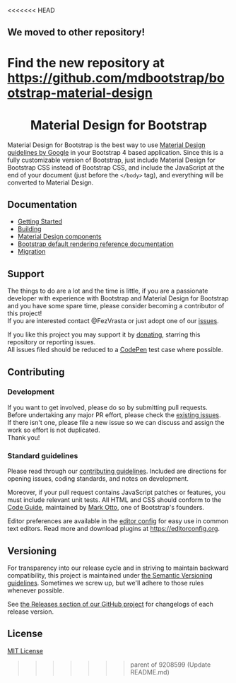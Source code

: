 <<<<<<< HEAD
## We moved to other repository!

Find the new repository at https://github.com/mdbootstrap/bootstrap-material-design
=======
<h1 align=center>Material Design for Bootstrap</h1>

Material Design for Bootstrap is the best way to use [Material Design guidelines by Google](https://material.io/design/introduction/)
in your Bootstrap 4 based application.
Since this is a fully customizable version of Bootstrap, just include Material Design for Bootstrap CSS instead of Bootstrap CSS, and include the JavaScript at
the end of your document (just before the `</body>` tag), and everything will be converted to Material Design.


## Documentation

- [Getting Started](https://fezvrasta.github.io/bootstrap-material-design/docs/4.0/getting-started/introduction/)
- [Building](https://fezvrasta.github.io/bootstrap-material-design/docs/4.0/getting-started/build-tools/)
- [Material Design components](https://fezvrasta.github.io/bootstrap-material-design/docs/4.0/material-design/buttons/)
- [Bootstrap default rendering reference documentation](https://fezvrasta.github.io/bootstrap-material-design/docs/4.0/components/alerts/)
- [Migration](https://fezvrasta.github.io/bootstrap-material-design/docs/4.0/migration/)


## Support

The things to do are a lot and the time is little, if you are a passionate developer
with experience with Bootstrap and Material Design for Bootstrap and you have some spare
time, please consider becoming a contributor of this project!  
If you are interested contact @FezVrasta or just adopt one of our [issues](https://github.com/FezVrasta/bootstrap-material-design/issues).

If you like this project you may support it by [donating](https://www.paypal.me/fezvrasta), starring this repository or reporting issues.  
All issues filed should be reduced to a [CodePen](https://codepen.io/rosskevin/pen/eJMMVB) test case where possible.


## Contributing

### Development
If you want to get involved, please do so by submitting pull requests.  
Before undertaking any major PR effort, please check the [existing issues](https://github.com/FezVrasta/bootstrap-material-design/issues).  
If there isn't one, please file a new issue so we can discuss and assign the work so effort is not duplicated.  
Thank you!

### Standard guidelines
Please read through our [contributing guidelines](CONTRIBUTING.md). Included are directions for opening issues, coding standards, and notes on development.

Moreover, if your pull request contains JavaScript patches or features, you must include relevant unit tests. All HTML and CSS should conform to the [Code Guide](http://codeguide.co/), maintained by [Mark Otto](https://github.com/mdo), one of Bootstrap's founders.

Editor preferences are available in the [editor config](https://github.com/FezVrasta/bootstrap-material-design/blob/master/.editorconfig) for easy use in common text editors. Read more and download plugins at <https://editorconfig.org>.


## Versioning

For transparency into our release cycle and in striving to maintain backward compatibility, this project is maintained under
[the Semantic Versioning guidelines](https://semver.org/). Sometimes we screw up, but we'll adhere to those rules whenever possible.

See [the Releases section of our GitHub project](https://github.com/fezvrasta/bootstrap-material-design/releases) for changelogs
of each release version.


## License
[MIT License](LICENSE.md)
>>>>>>> parent of 9208599 (Update README.md)
